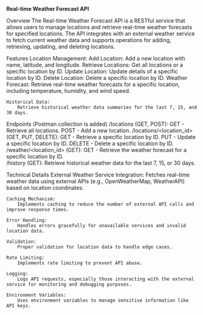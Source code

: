 **Real-time Weather Forecast API**

Overview
The Real-time Weather Forecast API is a RESTful service that allows users to manage locations and retrieve real-time weather forecasts for specified locations. The API integrates with an external weather service to fetch current weather data and supports operations for adding, retrieving, updating, and deleting locations.

Features
    Location Management:
        Add Location: Add a new location with name, latitude, and longitude.
        Retrieve Locations: Get all locations or a specific location by ID.
        Update Location: Update details of a specific location by ID.
        Delete Location: Delete a specific location by ID.
    Weather Forecast:
        Retrieve real-time weather forecasts for a specific location, including temperature, humidity, and wind speed.

    Historical Data:
        Retrieve historical weather data summaries for the last 7, 15, and 30 days.

Endpoints (Postman collection is added)
    /locations (GET, POST):
        GET - Retrieve all locations.
        POST - Add a new location.
    /locations/<location_id> (GET, PUT, DELETE):
        GET - Retrieve a specific location by ID.
        PUT - Update a specific location by ID.
        DELETE - Delete a specific location by ID.
    /weather/<location_id> (GET):
        GET - Retrieve the weather forecast for a specific location by ID.      
    /history (GET):
        Retrieve historical weather data for the last 7, 15, or 30 days.

Technical Details
    External Weather Service Integration:
        Fetches real-time weather data using external APIs (e.g., OpenWeatherMap, WeatherAPI) based on location coordinates.

    Caching Mechanism:
        Implements caching to reduce the number of external API calls and improve response times.

    Error Handling:
        Handles errors gracefully for unavailable services and invalid location data.

    Validation:
        Proper validation for location data to handle edge cases.

    Rate Limiting:
        Implements rate limiting to prevent API abuse.

    Logging:
        Logs API requests, especially those interacting with the external service for monitoring and debugging purposes.

    Environment Variables:
        Uses environment variables to manage sensitive information like API keys.
